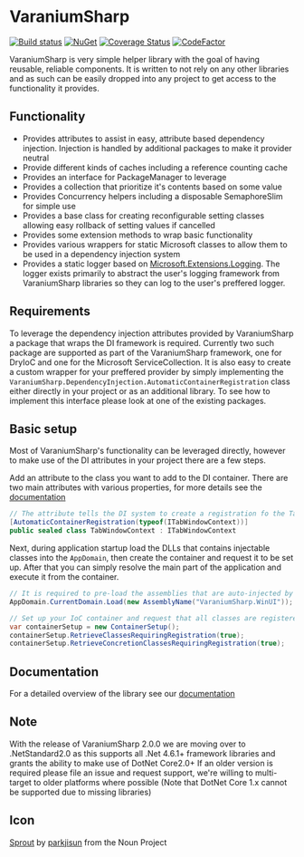 # VaraniumSharp

[![Build status](https://ci.appveyor.com/api/projects/status/vgyue0pbd6fqant0/branch/master?svg=true)](https://ci.appveyor.com/project/DeadlyEmbrace/varaniumsharp/branch/master)
[![NuGet](https://img.shields.io/nuget/v/VaraniumSharp.svg)](https://www.nuget.org/packages/VaraniumSharp/)
[![Coverage Status](https://coveralls.io/repos/github/NinetailLabs/VaraniumSharp/badge.svg?branch=master)](https://coveralls.io/github/NinetailLabs/VaraniumSharp?branch=master)
[![CodeFactor](https://www.codefactor.io/repository/github/ninetaillabs/varaniumsharp/badge)](https://www.codefactor.io/repository/github/ninetaillabs/varaniumsharp)

VaraniumSharp is very simple helper library with the goal of having reusable, reliable components.
It is written to not rely on any other libraries and as such can be easily dropped into any project to get access to the functionality it provides.

## Functionality
- Provides attributes to assist in easy, attribute based dependency injection. Injection is handled by additional packages to make it provider neutral
- Provide different kinds of caches including a reference counting cache
- Provides an interface for PackageManager to leverage
- Provides a collection that prioritize it's contents based on some value
- Provides Concurrency helpers including a disposable SemaphoreSlim for simple use
- Provides a base class for creating reconfigurable setting classes allowing easy rollback of setting values if cancelled
- Provides some extension methods to wrap basic functionality
- Provides various wrappers for static Microsoft classes to allow them to be used in a dependency injection system
- Provides a static logger based on [Microsoft.Extensions.Logging](https://www.nuget.org/packages/Microsoft.Extensions.Logging). The logger exists primarily to abstract the user's logging framework from VaraniumSharp libraries so they can log to the user's preffered logger.

## Requirements
To leverage the dependency injection attributes provided by VaraniumSharp a package that wraps the DI framework is required.
Currently two such package are supported as part of the VaraniumSharp framework, one for DryIoC and one for the Microsoft ServiceCollection.
It is also easy to create a custom wrapper for your preffered provider by simply implementing the `VaraniumSharp.DependencyInjection.AutomaticContainerRegistration` class either directly in your project or as an additional library.
To see how to implement this interface please look at one of the existing packages.

## Basic setup
Most of VaraniumSharp's functionality can be leveraged directly, however to make use of the DI attributes in your project there are a few steps.

Add an attribute to the class you want to add to the DI container.
There are two main attributes with various properties, for more details see the [documentation](https://ninetaillabs.github.io/VaraniumSharp/api/VaraniumSharp.Attributes.html)
```csharp
// The attribute tells the DI system to create a registration fo the TabWindowContext for the interface ITabWindowContext
[AutomaticContainerRegistration(typeof(ITabWindowContext))]
public sealed class TabWindowContext : ITabWindowContext
```

Next, during application startup load the DLLs that contains injectable classes into the `AppDomain`, then create the container and request it to be set up.
After that you can simply resolve the main part of the application and execute it from the container.
```csharp
// It is required to pre-load the assemblies that are auto-injected by VaraniumSharp otherwise their injections won't be picked up
AppDomain.CurrentDomain.Load(new AssemblyName("VaraniumSharp.WinUI"));

// Set up your IoC container and request that all classes are registered
var containerSetup = new ContainerSetup();
containerSetup.RetrieveClassesRequiringRegistration(true);
containerSetup.RetrieveConcretionClassesRequiringRegistration(true);
```

## Documentation
For a detailed overview of the library see our [documentation](https://ninetaillabs.github.io/VaraniumSharp/index.html)

## Note
With the release of VaraniumSharp 2.0.0 we are moving over to .NetStandard2.0 as this supports all .Net 4.6.1+ framework libraries and grants the ability to make use of DotNet Core2.0+
If an older version is required please file an issue and request support, we're willing to multi-target to older platforms where possible (Note that DotNet Core 1.x cannot be supported due to missing libraries)

## Icon
[Sprout](https://thenounproject.com/term/sprout/607325/) by [parkjisun](https://thenounproject.com/naripuru/) from the Noun Project